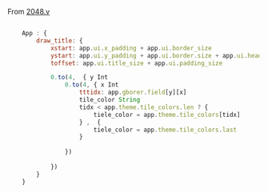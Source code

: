 From [2048.v](https://github.com/vlang/v/blob/master/examples/2048/2048.v#:~:text=%7D-,fn%20(app%20%26App)%20draw_tiles()%20%7B,app,-.theme.tile_colors.last)

```js

	App : {
		draw_title: {
			xstart: app.ui.x_padding + app.ui.border_size
			ystart: app.ui.y_padding + app.ui.border.size + app.ui.header_size
			toffset: app.ui.title_size + app.ui.padding_size

			0.to(4,  { y Int
				0.to(4, { x Int 
					tttidx: app.gborer.field[y][x]
					tile_color String
					tidx < app.theme.tile_colors.len ? {
						tiele_color = app.theme.tile_colors[tidx]
					} ,  {
						tiele_color = app.theme.tile_colors.last
					}
				
				})
					
			})
		}
	}
```

